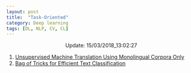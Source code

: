 ```yaml
---
layout: post
title:  "Task-Oriented"
category: Deep learning
tags: [DL, NLP, CV, CL]
---
```






<center> Update: 15/03/2018_13:02:27</center>

  	
1. [ Unsupervised Machine Translation Using Monolingual Corpora Only](https://rawgit.com/elbayadm/PaperNotes/master/notes/task_oriented/2018-Unsupervised-Machine-Translation-Using-Monolingual-Corpora-Only.html)
2. [ Bag of Tricks for Efficient Text Classification](https://rawgit.com/elbayadm/PaperNotes/master/notes/task_oriented/2016-Bag-of-Tricks-for-Efficient-Text-Classification.html)
